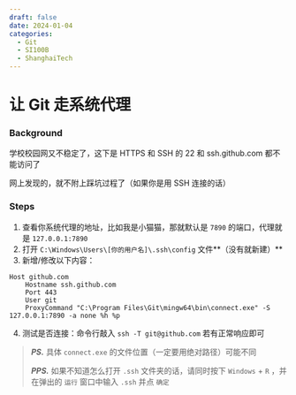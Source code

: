 ```yaml
---
draft: false
date: 2024-01-04
categories:
  - Git
  - SI100B
  - ShanghaiTech
---
```


# 让 Git 走系统代理

### Background

学校校园网又不稳定了，这下是 HTTPS 和 SSH 的 22 和 ssh.github.com 都不能访问了

网上发现的，就不附上踩坑过程了（如果你是用 SSH 连接的话）

### Steps

1. 查看你系统代理的地址，比如我是小猫猫，那就默认是 `7890` 的端口，代理就是 `127.0.0.1:7890`
2. 打开 `C:\Windows\Users\[你的用户名]\.ssh\config` 文件**（没有就新建）**
3. 新增/修改以下内容：

```
Host github.com
    Hostname ssh.github.com
    Port 443
    User git
    ProxyCommand "C:\Program Files\Git\mingw64\bin\connect.exe" -S 127.0.0.1:7890 -a none %h %p
```

4. 测试是否连接：命令行敲入 `ssh -T git@github.com` 若有正常响应即可

> ***PS.*** 具体 `connect.exe` 的文件位置（一定要用绝对路径）可能不同
> 
> ***PPS.*** 如果不知道怎么打开 `.ssh` 文件夹的话，请同时按下 `Windows` + `R` ，并在弹出的 `运行` 窗口中输入 `.ssh` 并点 `确定`
